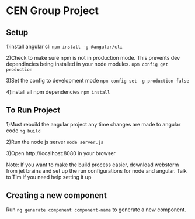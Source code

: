 # CEN Group Project

## Setup

1)install angular cli
`npm install -g @angular/cli`

2)Check to make sure npm is not in production mode. This prevents dev dependincies being installed in your node modules. 
`npm config get production` 

3)Set the config to development mode
`npm config set -g production false`

4)install all npm dependencies
`npm install`

## To Run Project

1)Must rebuild the angular project any time changes are made to angular code
`ng build`

2)Run the node js server
`node server.js`

3)Open http://localhost:8080 in your browser

Note: If you want to make the build process easier, download webstorm from jet brains and set up the run configurations for node and angular. 
Talk to Tim if you need help setting it up

## Creating a new component

Run `ng generate component component-name` to generate a new component.



